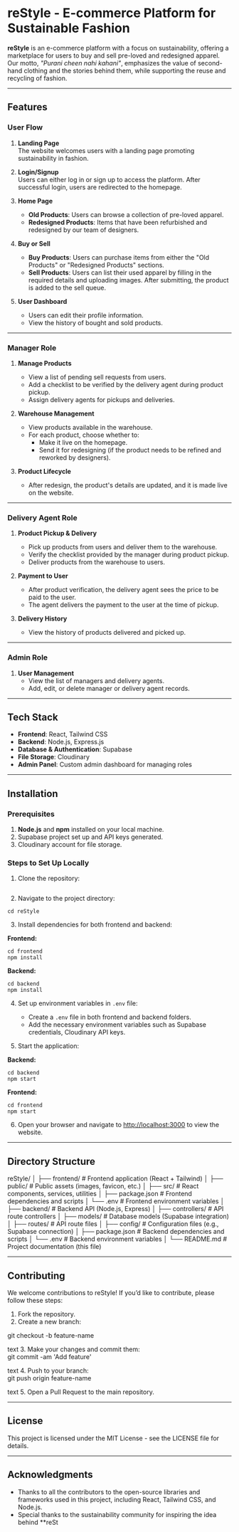 # reStyle - E-commerce Platform for Sustainable Fashion

**reStyle** is an e-commerce platform with a focus on sustainability, offering a marketplace for users to buy and sell pre-loved and redesigned apparel.  
Our motto, *"Purani cheen nahi kahani"*, emphasizes the value of second-hand clothing and the stories behind them, while supporting the reuse and recycling of fashion.

---

## Features

### User Flow
1. **Landing Page**  
   The website welcomes users with a landing page promoting sustainability in fashion.

2. **Login/Signup**  
   Users can either log in or sign up to access the platform. After successful login, users are redirected to the homepage.

3. **Home Page**  
   - **Old Products**: Users can browse a collection of pre-loved apparel.  
   - **Redesigned Products**: Items that have been refurbished and redesigned by our team of designers.  

4. **Buy or Sell**  
   - **Buy Products**: Users can purchase items from either the "Old Products" or "Redesigned Products" sections.  
   - **Sell Products**: Users can list their used apparel by filling in the required details and uploading images. After submitting, the product is added to the sell queue.  

5. **User Dashboard**  
   - Users can edit their profile information.  
   - View the history of bought and sold products.  

---

### Manager Role
1. **Manage Products**  
   - View a list of pending sell requests from users.  
   - Add a checklist to be verified by the delivery agent during product pickup.  
   - Assign delivery agents for pickups and deliveries.  

2. **Warehouse Management**  
   - View products available in the warehouse.  
   - For each product, choose whether to:  
     - Make it live on the homepage.  
     - Send it for redesigning (if the product needs to be refined and reworked by designers).  

3. **Product Lifecycle**  
   - After redesign, the product's details are updated, and it is made live on the website.  

---

### Delivery Agent Role
1. **Product Pickup & Delivery**  
   - Pick up products from users and deliver them to the warehouse.  
   - Verify the checklist provided by the manager during product pickup.  
   - Deliver products from the warehouse to users.  

2. **Payment to User**  
   - After product verification, the delivery agent sees the price to be paid to the user.  
   - The agent delivers the payment to the user at the time of pickup.  

3. **Delivery History**  
   - View the history of products delivered and picked up.  

---

### Admin Role
1. **User Management**  
   - View the list of managers and delivery agents.  
   - Add, edit, or delete manager or delivery agent records.  

---

## Tech Stack
- **Frontend**: React, Tailwind CSS  
- **Backend**: Node.js, Express.js  
- **Database & Authentication**: Supabase  
- **File Storage**: Cloudinary  
- **Admin Panel**: Custom admin dashboard for managing roles  

---

## Installation

### Prerequisites
1. **Node.js** and **npm** installed on your local machine.  
2. Supabase project set up and API keys generated.  
3. Cloudinary account for file storage.  

### Steps to Set Up Locally
1. Clone the repository:
``` git clone https://github.com/anuj-bhakat/reStyle-project.git
```

2. Navigate to the project directory:
``` 
cd reStyle
```

3. Install dependencies for both frontend and backend:

**Frontend:**
```
cd frontend
npm install
```


**Backend:**
```
cd backend
npm install
```

4. Set up environment variables in `.env` file:  
   - Create a `.env` file in both frontend and backend folders.  
   - Add the necessary environment variables such as Supabase credentials, Cloudinary API keys.  

5. Start the application:  

**Backend:**
```
cd backend
npm start
```


**Frontend:**
```
cd frontend
npm start
```


6. Open your browser and navigate to [http://localhost:3000](http://localhost:3000) to view the website.  

---

## Directory Structure
reStyle/
│
├── frontend/ # Frontend application (React + Tailwind)
│ ├── public/ # Public assets (images, favicon, etc.)
│ ├── src/ # React components, services, utilities
│ ├── package.json # Frontend dependencies and scripts
│ └── .env # Frontend environment variables
│
├── backend/ # Backend API (Node.js, Express)
│ ├── controllers/ # API route controllers
│ ├── models/ # Database models (Supabase integration)
│ ├── routes/ # API route files
│ ├── config/ # Configuration files (e.g., Supabase connection)
│ ├── package.json # Backend dependencies and scripts
│ └── .env # Backend environment variables
│
└── README.md # Project documentation (this file)


---

## Contributing
We welcome contributions to reStyle! If you’d like to contribute, please follow these steps:

1. Fork the repository.  
2. Create a new branch:  

git checkout -b feature-name

text
3. Make your changes and commit them:  
git commit -am 'Add feature'

text
4. Push to your branch:  
git push origin feature-name

text
5. Open a Pull Request to the main repository.  

---

## License
This project is licensed under the MIT License - see the LICENSE file for details.  

---

## Acknowledgments
- Thanks to all the contributors to the open-source libraries and frameworks used in this project, including React, Tailwind CSS, and Node.js.  
- Special thanks to the sustainability community for inspiring the idea behind **reSt